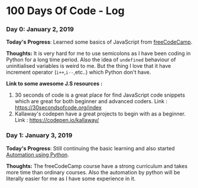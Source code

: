 # 100 Days Of Code - Log

### Day 0: January 2, 2019 
**Today's Progress**: Learned some basics of JavaScript from [freeCodeCamp](https://learn.freecodecamp.org).

**Thoughts:** It is very hard for me to use semicolons as I have been coding in Python for a long time period. Also the idea of ``undefined`` behaviour of uninitialised variables is weird to me. But the thing I love that it have increment operator (``i++``,``i--``,etc..) which Python don't have.

**Link to some awesome J.S resources :** 

1. 30 seconds of code is a great place for find JavaScript code snippets which are great for both beginner and advanced coders. Link : https://30secondsofcode.org/index
2. Kallaway's codepen have a great projects to begin with as a beginner. Link : https://codepen.io/kallaway/

### Day 1: January 3, 2019 

**Today's Progress**: Still continuing the basic learning and also started [Automation using Python](https://automatetheboringstuff.com/).

**Thoughts:** The freeCodeCamp course have a strong curriculum and takes more time than ordinary courses. Also the automation by python will be literally easier for me as I have some experience in it.

